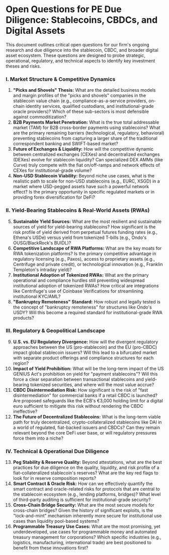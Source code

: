 # Open Questions for PE Due Diligence: Stablecoins, CBDCs, and Digital Assets

This document outlines critical open questions for our firm's ongoing research and due diligence into the stablecoin, CBDC, and broader digital asset ecosystem. These questions are designed to probe strategic, operational, regulatory, and technical aspects to identify key investment theses and risks.

### I. Market Structure & Competitive Dynamics

1.  **"Picks and Shovels" Thesis:** What are the detailed business models and margin profiles of the "picks and shovels" companies in the stablecoin value chain (e.g., compliance-as-a-service providers, on-chain identity services, qualified custodians, and institutional-grade oracle providers)? Which of these sub-sectors is most defensible against commoditization?
2.  **B2B Payments Market Penetration:** What is the true total addressable market (TAM) for B2B cross-border payments using stablecoins? What are the primary remaining barriers (technological, regulatory, behavioral) preventing stablecoins from capturing a larger share of the traditional correspondent banking and SWIFT-based market?
3.  **Future of Exchanges & Liquidity:** How will the competitive dynamic between centralized exchanges (CEXes) and decentralized exchanges (DEXes) evolve for stablecoin liquidity? Can specialized DEX AMMs (like Curve) truly compete with the fiat on/off-ramps and network effects of CEXes for institutional-grade volume?
4.  **Non-USD Stablecoin Viability:** Beyond niche use cases, what is the realistic path to scale for non-USD stablecoins (e.g., EURC, XSGD) in a market where USD-pegged assets have such a powerful network effect? Is the primary opportunity in specific regulated markets or in providing forex diversification for DeFi?

### II. Yield-Bearing Stablecoins & Real-World Assets (RWAs)

5.  **Sustainable Yield Sources:** What are the most resilient and sustainable sources of yield for yield-bearing stablecoins? How significant is the risk profile of yield derived from perpetual futures funding rates (e.g., Ethena's USDe) versus yield from tokenized T-bills (e.g., Ondo's OUSG/BlackRock's BUIDL)?
6.  **Competitive Landscape of RWA Platforms:** What are the key moats for RWA tokenization platforms? Is the primary competitive advantage in regulatory licensing (e.g., Paxos), access to proprietary assets (e.g., Centrifuge and private credit), or technological innovation (e.g., Franklin Templeton's intraday yield)?
7.  **Institutional Adoption of Tokenized RWAs:** What are the primary operational and compliance hurdles still preventing widespread institutional adoption of tokenized RWAs? How critical are integrations like Centrifuge's use of Coinbase Verifications for streamlining institutional KYC/AML?
8.  **"Bankruptcy Remoteness" Standard:** How robust and legally tested is the concept of "bankruptcy remoteness" for structures like Ondo's USDY? Will this become a required standard for institutional-grade RWA products?

### III. Regulatory & Geopolitical Landscape

9.  **U.S. vs. EU Regulatory Divergence:** How will the divergent regulatory approaches between the US (pro-stablecoin) and the EU (pro-CBDC) impact global stablecoin issuers? Will this lead to a bifurcated market with separate product offerings and compliance structures for each region?
10. **Impact of Yield Prohibition:** What will be the long-term impact of the US GENIUS Act's prohibition on yield for "payment stablecoins"? Will this force a clear separation between transactional stablecoins and yield-bearing tokenized securities, and where will the most value accrue?
11. **CBDC Disintermediation Risk:** How significant is the risk of "fast disintermediation" for commercial banks if a retail CBDC is launched? Are proposed safeguards like the ECB's €3,000 holding limit for a digital euro sufficient to mitigate this risk without rendering the CBDC ineffective?
12. **The Future of Decentralized Stablecoins:** What is the long-term viable path for truly decentralized, crypto-collateralized stablecoins like DAI in a world of regulated, fiat-backed issuers and CBDCs? Can they remain relevant beyond the core DeFi user base, or will regulatory pressures force them into a niche?

### IV. Technical & Operational Due Diligence

13. **Peg Stability & Reserve Quality:** Beyond attestations, what are the best practices for due diligence on the quality, liquidity, and risk profile of a fiat-collateralized stablecoin's reserves? What are the key red flags to look for in reserve composition reports?
14. **Smart Contract & Oracle Risk:** How can we effectively quantify the smart contract and oracle-related risks for protocols that are central to the stablecoin ecosystem (e.g., lending platforms, bridges)? What level of third-party auditing is sufficient for institutional-grade security?
15. **Cross-Chain Bridge Security:** What are the most secure models for cross-chain bridges? Given the history of significant exploits, is the "lock-and-mint" mechanism inherently more secure for institutional use cases than liquidity pool-based systems?
16. **Programmable Treasury Use Cases:** What are the most promising, yet underdeveloped, use cases for programmable money and automated treasury management for corporations? Which specific industries (e.g., logistics, manufacturing, international trade) are best positioned to benefit from these innovations first?
